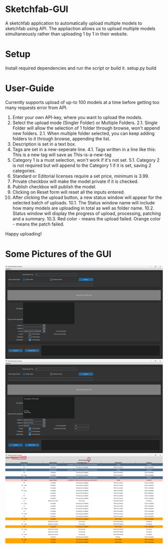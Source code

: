 # Sketchfab-GUI
A sketchfab application to automatically upload multiple models to sketchfab using API.
The appliaction allows us to upload multiple models simultaneously rather than uploading 1 by 1 in their website.

# Setup
Install required dependencies and run the script or build it.
setup.py build

# User-Guide
Currently supports upload of up-to 100 models at a time before getting too many requests error from API.
1. Enter your own API-key, where you want to upload the models.
2. Select the upload mode (Singler Folder) or Multiple Folders.
2.1. Single Folder will allow the selection of 1 folder through browse, won't append new folders.
2.1. When multiple folder selected, you can keep adding folders to it through browse, appending the list.
3. Description is set in a text box.
4. Tags are set in a new-seperate line.
4.1. Tags written in a line like this: This is a new tag will save as This-is-a-new-tag
5. Category 1 is a must selection, won't work if it's not set.
5.1. Category 2 is not required but will append to the Category 1 if it is set, saving 2 categories.
6. Standard or Editorial licenses require a set price, minimum is 3.99.
7. Private checkbox will make the model private if it is checked.
8. Publish checkbox will publish the model.
9. Clicking on Reset form will reset all the inputs entered.
10. After clicking the upload button, a new status window will appear for the selected batch of uploads.
10.1. The Status window name will include how many models are uploading in total as well as folder name.
10.2. Status window will display the progress of upload, processing, patching and a summary.
10.3. Red color - means the upload failed. Orange color - means the patch failed.

Happy uploading!

# Some Pictures of the GUI

![alt text](https://github.com/KarolisJasad/Sketchfab-GUI/blob/main/Sketchfabmain.png?raw=true)
![alt text](https://github.com/KarolisJasad/Sketchfab-GUI/blob/main/SketchfabMainText.png?raw=true)
![alt text](https://github.com/KarolisJasad/Sketchfab-GUI/blob/main/SketchfabStatus.png?raw=true)
